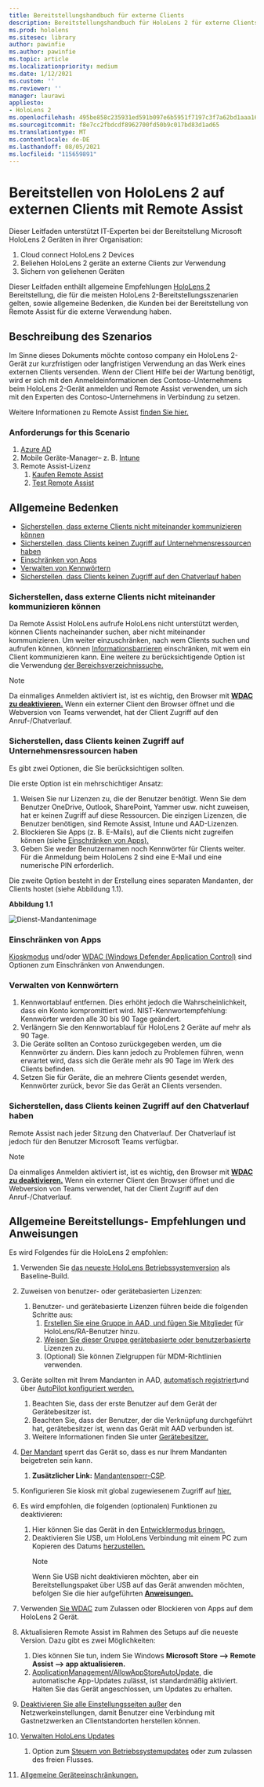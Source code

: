 ```yaml
---
title: Bereitstellungshandbuch für externe Clients
description: Bereitstellungshandbuch für HoloLens 2 für externe Clients (mit Remoteunterstützung als Beispiel)
ms.prod: hololens
ms.sitesec: library
author: pawinfie
ms.author: pawinfie
ms.topic: article
ms.localizationpriority: medium
ms.date: 1/12/2021
ms.custom: ''
ms.reviewer: ''
manager: laurawi
appliesto:
- HoloLens 2
ms.openlocfilehash: 495be858c235931ed591b097e6b5951f7197c3f7a62bd1aaa16bea65a4e3885f
ms.sourcegitcommit: f8e7cc2fbdcdf8962700fd50b9c017bd83d1ad65
ms.translationtype: MT
ms.contentlocale: de-DE
ms.lasthandoff: 08/05/2021
ms.locfileid: "115659891"
---
```

# <a name="deploying-hololens-2-to-external-clients-with-remote-assist"></a>Bereitstellen von HoloLens 2 auf externen Clients mit Remote Assist

Dieser Leitfaden unterstützt IT-Experten bei der Bereitstellung Microsoft HoloLens 2 Geräten in ihrer Organisation:

1. Cloud connect HoloLens 2 Devices
1. Beliehen HoloLens 2 geräte an externe Clients zur Verwendung
1. Sichern von geliehenen Geräten

Dieser Leitfaden enthält allgemeine Empfehlungen [HoloLens 2](#general-deployment-recommendations-and-instructions) Bereitstellung, die für die meisten [](#common-concerns) HoloLens 2-Bereitstellungsszenarien gelten, sowie allgemeine Bedenken, die Kunden bei der Bereitstellung von Remote Assist für die externe Verwendung haben.

## <a name="scenario-description"></a>Beschreibung des Szenarios

Im Sinne dieses Dokuments möchte contoso company ein HoloLens 2-Gerät zur kurzfristigen oder langfristigen Verwendung an das Werk eines externen Clients versenden. Wenn der Client Hilfe bei der Wartung benötigt, wird er sich mit den Anmeldeinformationen des Contoso-Unternehmens beim HoloLens 2-Gerät anmelden und Remote Assist verwenden, um sich mit den Experten des Contoso-Unternehmens in Verbindung zu setzen.

Weitere Informationen zu Remote Assist [finden Sie hier.](/hololens/hololens2-cloud-connected-overview#learn-about-remote-assist)

### <a name="requirements-for-this-scenario"></a>Anforderungs for this Scenario

1. [Azure AD](/azure/active-directory/fundamentals/active-directory-whatis)
1. Mobile Geräte-Manager– z. B. [Intune](/mem/intune/fundamentals/free-trial-sign-up)
1. Remote Assist-Lizenz
    1. [Kaufen Remote Assist](/dynamics365/mixed-reality/remote-assist/buy-remote-assist)
    1. [Test Remote Assist](/dynamics365/mixed-reality/remote-assist/try-remote-assist)

## <a name="common-concerns"></a>Allgemeine Bedenken

- [Sicherstellen, dass externe Clients nicht miteinander kommunizieren können](#how-to-ensure-that-external-clients-do-not-have-the-ability-to-communicate-with-one-another)
- [Sicherstellen, dass Clients keinen Zugriff auf Unternehmensressourcen haben](#how-to-ensure-that-clients-do-not-have-access-to-company-resources)
- [Einschränken von Apps](#how-to-restrict-apps)
- [Verwalten von Kennwörtern](#how-to-manage-passwords)
- [Sicherstellen, dass Clients keinen Zugriff auf den Chatverlauf haben](#how-to-ensure-that-clients-do-not-have-access-to-chat-history)

### <a name="how-to-ensure-that-external-clients-do-not-have-the-ability-to-communicate-with-one-another"></a>Sicherstellen, dass externe Clients nicht miteinander kommunizieren können

Da Remote Assist HoloLens aufrufe HoloLens nicht unterstützt werden, können Clients nacheinander suchen, aber nicht miteinander kommunizieren. Um weiter einzuschränken, nach wem Clients suchen und aufrufen können, können  [Informationsbarrieren](/microsoft-365/compliance/information-barriers) einschränken, mit wem ein Client kommunizieren kann. Eine weitere zu berücksichtigende Option ist die Verwendung [der Bereichsverzeichnissuche.](/MicrosoftTeams/teams-scoped-directory-search)

 > [!NOTE]
> Da einmaliges Anmelden aktiviert ist, ist es wichtig, den Browser mit [**WDAC zu deaktivieren.**](/hololens/windows-defender-application-control-wdac) Wenn ein externer Client den Browser öffnet und die Webversion von Teams verwendet, hat der Client Zugriff auf den Anruf-/Chatverlauf.

### <a name="how-to-ensure-that-clients-do-not-have-access-to-company-resources"></a>Sicherstellen, dass Clients keinen Zugriff auf Unternehmensressourcen haben

Es gibt zwei Optionen, die Sie berücksichtigen sollten.

Die erste Option ist ein mehrschichtiger Ansatz:

1. Weisen Sie nur Lizenzen zu, die der Benutzer benötigt. Wenn Sie dem Benutzer OneDrive, Outlook, SharePoint, Yammer usw. nicht zuweisen, hat er keinen Zugriff auf diese Ressourcen. Die einzigen Lizenzen, die Benutzer benötigen, sind Remote Assist, Intune und AAD-Lizenzen.
1. Blockieren Sie Apps (z. B. E-Mails), auf die Clients nicht zugreifen können (siehe [Einschränken von Apps).](#how-to-restrict-apps)
1. Geben Sie weder Benutzernamen noch Kennwörter für Clients weiter. Für die Anmeldung beim HoloLens 2 sind eine E-Mail und eine numerische PIN erforderlich.

Die zweite Option besteht in der Erstellung eines separaten Mandanten, der Clients hostet (siehe Abbildung 1.1).

**Abbildung 1.1**

![Dienst-Mandantenimage](./images/hololens-service-tenant-image.png)

### <a name="how-to-restrict-apps"></a>Einschränken von Apps

[Kioskmodus](/hololens/hololens-kiosk) und/oder [WDAC (Windows Defender Application Control)](/hololens/windows-defender-application-control-wdac) sind Optionen zum Einschränken von Anwendungen.

### <a name="how-to-manage-passwords"></a>Verwalten von Kennwörtern

1. Kennwortablauf entfernen. Dies erhöht jedoch die Wahrscheinlichkeit, dass ein Konto kompromittiert wird. NIST-Kennwortempfehlung: Kennwörter werden alle 30 bis 90 Tage geändert.
1. Verlängern Sie den Kennwortablauf für HoloLens 2 Geräte auf mehr als 90 Tage.
1. Die Geräte sollten an Contoso zurückgegeben werden, um die Kennwörter zu ändern. Dies kann jedoch zu Problemen führen, wenn erwartet wird, dass sich die Geräte mehr als 90 Tage im Werk des Clients befinden.  
1. Setzen Sie für Geräte, die an mehrere Clients gesendet werden, Kennwörter zurück, bevor Sie das Gerät an Clients versenden.

### <a name="how-to-ensure-that-clients-do-not-have-access-to-chat-history"></a>Sicherstellen, dass Clients keinen Zugriff auf den Chatverlauf haben

Remote Assist nach jeder Sitzung den Chatverlauf. Der Chatverlauf ist jedoch für den Benutzer Microsoft Teams verfügbar.

> [!NOTE]
> Da einmaliges Anmelden aktiviert ist, ist es wichtig, den Browser mit [**WDAC zu deaktivieren.**](/hololens/windows-defender-application-control-wdac) Wenn ein externer Client den Browser öffnet und die Webversion von Teams verwendet, hat der Client Zugriff auf den Anruf-/Chatverlauf.

## <a name="general-deployment-recommendations-and-instructions"></a>Allgemeine Bereitstellungs- Empfehlungen und Anweisungen

Es wird Folgendes für die HoloLens 2 empfohlen:

1. Verwenden Sie [das neueste HoloLens Betriebssystemversion](https://aka.ms/hololens2download) als Baseline-Build.
1. Zuweisen von benutzer- oder gerätebasierten Lizenzen:
    1. Benutzer- und gerätebasierte Lizenzen führen beide die folgenden Schritte aus:
        1. [Erstellen Sie eine Gruppe in AAD, und fügen Sie Mitglieder](/azure/active-directory/fundamentals/active-directory-groups-create-azure-portal#create-a-basic-group-and-add-members) für HoloLens/RA-Benutzer hinzu.
        1. [Weisen Sie dieser Gruppe gerätebasierte oder benutzerbasierte](/azure/active-directory/enterprise-users/licensing-groups-assign#:~:text=In%20this%20article%201%20Assign%20the%20required%20licenses,3%20Check%20for%20license%20problems%20and%20resolve%20them) Lizenzen zu.
        1. (Optional) Sie können Zielgruppen für MDM-Richtlinien verwenden.

1. Geräte sollten mit Ihrem Mandanten in AAD, [automatisch registriert](/hololens/hololens-enroll-mdm#auto-enrollment-in-mdm)und über [AutoPilot konfiguriert werden.](/hololens/hololens2-autopilot)
    1. Beachten Sie, dass der erste Benutzer auf dem Gerät der Gerätebesitzer ist.
    1. Beachten Sie, dass der Benutzer, der die Verknüpfung durchgeführt hat, gerätebesitzer ist, wenn das Gerät mit AAD verbunden ist.
    1. Weitere Informationen finden Sie unter [Gerätebesitzer.](/hololens/security-adminless-os#device-owner)
1. [Der Mandant](/hololens/hololens-release-notes#tenantlockdown-csp-and-autopilot) sperrt das Gerät so, dass es nur Ihrem Mandanten beigetreten sein kann.
    1. **Zusätzlicher Link:** [Mandantensperr-CSP](/windows/client-management/mdm/tenantlockdown-csp).
1. Konfigurieren Sie kiosk mit global zugewiesenem Zugriff auf [hier.](/hololens/hololens-global-assigned-access-kiosk)
1. Es wird empfohlen, die folgenden (optionalen) Funktionen zu deaktivieren:
    1. Hier können Sie das Gerät in den [Entwicklermodus bringen.](/windows/client-management/mdm/policy-csp-applicationmanagement#applicationmanagement-allowdeveloperunlock)
    1. Deaktivieren Sie USB, um HoloLens Verbindung mit einem PC zum Kopieren des Datums [herzustellen.](/windows/client-management/mdm/policy-csp-connectivity#connectivity-allowusbconnection)
       > [!NOTE]
        > Wenn Sie USB nicht deaktivieren möchten, aber ein Bereitstellungspaket über USB auf das Gerät anwenden möchten, befolgen Sie die hier aufgeführten [**Anweisungen.**](/windows/client-management/mdm/policy-csp-security#security-allowaddprovisioningpackage)

1. Verwenden [Sie WDAC](/hololens/windows-defender-application-control-wdac) zum Zulassen oder Blockieren von Apps auf dem HoloLens 2 Gerät.
1. Aktualisieren Remote Assist im Rahmen des Setups auf die neueste Version. Dazu gibt es zwei Möglichkeiten:
    1. Dies können Sie tun, indem Sie Windows **Microsoft Store --> Remote Assist --> app aktualisieren.**
    1. [ApplicationManagement/AllowAppStoreAutoUpdate,](/windows/client-management/mdm/policy-csp-applicationmanagement#applicationmanagement-allowappstoreautoupdate) die automatische App-Updates zulässt, ist standardmäßig aktiviert. Halten Sie das Gerät angeschlossen, um Updates zu erhalten.
1. [Deaktivieren Sie alle Einstellungsseiten außer](/hololens/settings-uri-list) den Netzwerkeinstellungen, damit Benutzer eine Verbindung mit Gastnetzwerken an Clientstandorten herstellen können.
1. [Verwalten HoloLens Updates](/hololens/hololens-updates)
    1. Option zum [Steuern von Betriebssystemupdates](/mem/intune/protect/windows-update-for-business-configure#create-and-assign-update-rings) oder zum zulassen des freien Flusses.
1. [Allgemeine Geräteeinschränkungen.](/hololens/hololens-common-device-restrictions)

